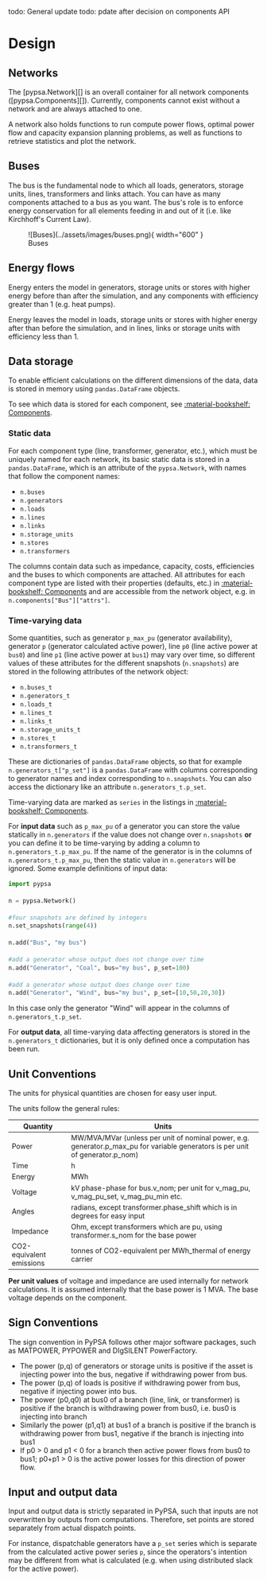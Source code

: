 
todo: General update
todo: pdate after decision on components API

# Design

## Networks

The [pypsa.Network][] is an overall container for all network components ([pypsa.Components][]). Currently, components cannot exist without a network and are always attached to one.

A network also holds functions to run compute power flows, optimal power flow and capacity expansion planning problems, as well as functions to retrieve statistics and plot the network.

## Buses

The bus is the fundamental node to which all loads, generators, storage units,
lines, transformers and links attach. You can have as many components attached
to a bus as you want. The bus's role is to enforce energy conservation for all
elements feeding in and out of it (i.e. like Kirchhoff's Current Law).

<figure markdown="span">
  ![Buses](../assets/images/buses.png){ width="600" }
  <figcaption>Buses</figcaption>
</figure>

## Energy flows

Energy enters the model in generators, storage units or stores with
higher energy before than after the simulation, and any components
with efficiency greater than 1 (e.g. heat pumps).

Energy leaves the model in loads, storage units or stores with higher
energy after than before the simulation, and in lines, links or
storage units with efficiency less than 1.

## Data storage

To enable efficient calculations on the different dimensions of the
data, data is stored in memory using `pandas.DataFrame` objects.

To see which data is stored for each component, see [:material-bookshelf: Components](/user-guide/components).

### Static data

For each component type (line, transformer, generator, etc.), which must be
uniquely named for each network, its basic static data is stored in a
`pandas.DataFrame`, which is an attribute of the `pypsa.Network`, with names
that follow the component names:

* `n.buses`
* `n.generators`
* `n.loads`
* `n.lines`
* `n.links`
* `n.storage_units`
* `n.stores`
* `n.transformers`

The columns contain data such as impedance, capacity, costs, efficiencies and
the buses to which components are attached. All attributes for each component
type are listed with their properties (defaults, etc.) in
[:material-bookshelf: Components](/user-guide/components) and are accessible from the network object, e.g.
in `n.components["Bus"]["attrs"]`.

### Time-varying data

Some quantities, such as generator `p_max_pu` (generator availability),
generator `p` (generator calculated active power), line `p0` (line active
power at `bus0`) and line `p1` (line active power at `bus1`) may vary over
time, so different values of these attributes for the different snapshots
(`n.snapshots`) are stored in the following attributes of the network object:

* `n.buses_t`
* `n.generators_t`
* `n.loads_t`
* `n.lines_t`
* `n.links_t`
* `n.storage_units_t`
* `n.stores_t`
* `n.transformers_t`

These are dictionaries of `pandas.DataFrame` objects, so that for example
`n.generators_t["p_set"]` is a `pandas.DataFrame` with columns
corresponding to generator names and index corresponding to
`n.snapshots`. You can also access the dictionary like an
attribute `n.generators_t.p_set`.

Time-varying data are marked as `series` in the listings in [:material-bookshelf: Components](/user-guide/components).

For **input data** such as `p_max_pu` of a generator you can store the
value statically in `n.generators` if the value does not
change over `n.snapshots` **or** you can define it to be
time-varying by adding a column to `n.generators_t.p_max_pu`. If
the name of the generator is in the columns of
`n.generators_t.p_max_pu`, then the static value in
`n.generators` will be ignored. Some example definitions of
input data:

```python
import pypsa

n = pypsa.Network()

#four snapshots are defined by integers
n.set_snapshots(range(4))

n.add("Bus", "my bus")

#add a generator whose output does not change over time
n.add("Generator", "Coal", bus="my bus", p_set=100)

#add a generator whose output does change over time
n.add("Generator", "Wind", bus="my bus", p_set=[10,50,20,30])
```

In this case only the generator "Wind" will appear in the columns of
`n.generators_t.p_set`.

For **output data**, all time-varying data affecting generators is stored in the
`n.generators_t` dictionaries, but it is only defined once a computation has
been run.

## Unit Conventions

The units for physical quantities are chosen for easy user input.

The units follow the general rules:

| Quantity | Units |
|----------|-------|
| Power | MW/MVA/MVar (unless per unit of nominal power, e.g. generator.p_max_pu for variable generators is per unit of generator.p_nom) |
| Time | h |
| Energy | MWh |
| Voltage | kV phase-phase for bus.v_nom; per unit for v_mag_pu, v_mag_pu_set, v_mag_pu_min etc. |
| Angles | radians, except transformer.phase_shift which is in degrees for easy input |
| Impedance | Ohm, except transformers which are pu, using transformer.s_nom for the base power |
| CO2-equivalent emissions | tonnes of CO2-equivalent per MWh_thermal of energy carrier |

**Per unit values** of voltage and impedance are used internally for
network calculations. It is assumed internally that the base power is
1 MVA. The base voltage depends on the component.

## Sign Conventions

The sign convention in PyPSA follows other major software packages,
such as MATPOWER, PYPOWER and DIgSILENT PowerFactory.

* The power (p,q) of generators or storage units is positive if the
  asset is injecting power into the bus, negative if withdrawing power
  from bus.
* The power (p,q) of loads is positive if withdrawing power from bus, negative if injecting power into bus.
* The power (p0,q0) at bus0 of a branch (line, link, or transformer) is positive if the branch is
  withdrawing power from bus0, i.e. bus0 is injecting into branch
* Similarly the power (p1,q1) at bus1 of a branch is positive if the
  branch is withdrawing power from bus1, negative if the branch is
  injecting into bus1
* If p0 > 0 and p1 < 0 for a branch then active power flows from bus0
  to bus1; p0+p1 > 0 is the active power losses for this direction of
  power flow.

## Input and output data

Input and output data is strictly separated in PyPSA, such that inputs are not
overwritten by outputs from computations. Therefore, set points are stored
separately from actual dispatch points.

For instance, dispatchable generators have a `p_set` series which is separate
from the calculated active power series `p`, since the operators's intention
may be different from what is calculated (e.g. when using distributed slack for
the active power).
